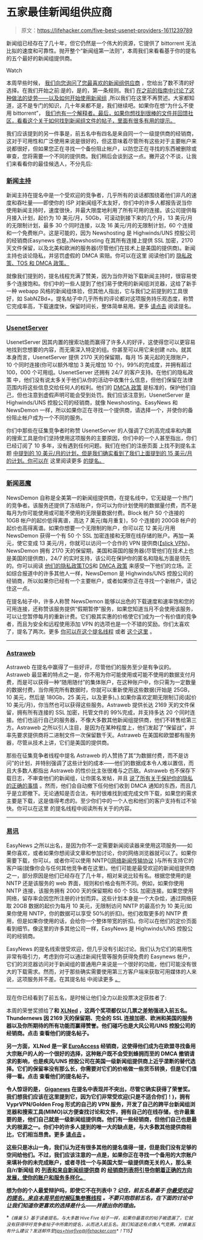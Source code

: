 # 五家最佳新闻组供应商

> 原文：<https://lifehacker.com/five-best-usenet-providers-1611239789>

新闻组已经存在了几十年，但它仍然是一个伟大的资源，它提供了 bittorrent 无法比拟的速度和可靠性。抛开整个“新闻组第一法则”，本周我们来看看基于你的提名的五个最好的新闻组提供商。

Watch

本周早些时候， [我们向您询问了您最喜欢的新闻组供应商](https://lifehacker.com/whats-the-best-usenet-provider-1609847326) ，您给出了数不清的好选择。在我们开始之前:是的，是的，第一条规则。我们 [在之前的指南中讨论了这种做法的徒劳——以及如何开始使用新闻组](http://lifehacker.com/how-to-get-started-with-usenet-in-three-simple-steps-5601586) ,所以我们在这里不再赘述。大家都知道，这不是专门的知识，几十年来都不是，我们继续吧。如果你在想“为什么不使用 bittorrent”， [我们也有一个解释者。最后，如果你想找到很棒的文件并回馈社区，看看这个关于如何找到新闻组文件的帖子，里面有很多有用的提示。](http://lifehacker.com/is-usenet-safer-than-bittorrent-5905756)

我们应该提到的另一件事是，前五名中有四名是来自同一个一级提供商的经销商，这对于可用性和广泛使用来说是很好的，但这意味着尽管所有这些对于主要帐户来说都很好，但如果您正在寻找一个备份阻止帐户，以防您正在寻找的东西被删除或审查，您将需要一个不同的提供商。我们稍后会谈到这一点。撇开这个不谈，让我们来看看你的最佳候选人，不分先后:

### [新闻主持](http://www.newshosting.com/en/index.php?)

新闻主持在提名中是一个受欢迎的竞争者，几乎所有的谈话都围绕着他们非凡的速度和吞吐量——即使你的 ISP 对新闻组不太友好，你们中的许多人都报告说当你使用新闻主持时，速度很快，并最大限度地利用了所有可用的连接。该公司提供每月接入计划，起价为 10 美元/月，50Gb，可滚动到接下来的几个月，13 美元/月的无限制计划，最多 30 个同时连接，以及 16 美元/月的无限制计划，60 个连接和一个免费帐户。这是可能的，因为 Newshosting 是 Highwinds/UNS 控股公司的经销商(Easynews 也是。)Newshosting 在其所有连接上提供 SSL 加密，2170 天文件保留，以及北美和欧洲的服务器(尽管他们在技术上是美国的提供商)。新闻主持也谈论隐私，并惩罚虚假的 DMCA 索赔。你可以在这里 阅读他们的 [隐私政策、TOS 和 DMCA 政策。](http://www.newshosting.com/en/newshosting-premium-usenet-provider-support.php)

就像我们提到的，提名线程充满了赞美，因为当你开始下载新闻主持时，很容易使多个连接饱和。你们中的一些人提到了他们易于使用的新闻组浏览器，这给了新手一种 webapp 风格的新闻组体验，但其他人指出，它与我们之前提到的工具很好，如 SabNZBd+。提名帖子中几乎所有的评论都对这项服务持乐观态度，称赞它完成率高，下载速度快，保留时间长，整体简单易用。更多 [请点击](http://lifehacker.com/vote-newshosting-com-why-since-january-ive-been-usin-1610171045) 阅读提名。

* * *

### [UsenetServer](http://www.usenetserver.com/)

UsenetServer 因其内置的搜索功能而赢得了许多人的好评，这使得您可以更容易地找到您想要的内容，而无需深入特定的组。你甚至可以用它来创建 nzb。就其本身而言，UsenetServer 提供 2170 天的保留期，每月 15 美元起的无限账户，10 个同时连接(你可以额外增加 3 美元增加 10 个)，99%的完成度，并拥有超过 100，000 个可用组。UsenetServer 还拥有 24/7 的客户支持。在他们的隐私政策 中，他们没有说太多关于他们从你的活动中收集什么信息，但他们保留在法律范围内将这些信息交给任何人的权利。他们的 [DMCA 政策](https://www.usenetserver.com/dmca.php) 是标准的，保护他们自己，但也注意到虚假声明可能会受到处罚。我们应该注意到，UsenetServer 是 Highwinds/UNS 控股公司的经销商，就像 Newshosting、EasyNews 和 NewsDemon 一样，所以如果你正在寻找一个提供商，请选择一个，并使你的备份阻止帐户成为一个不同的服务。

你们中那些在征集竞争者时称赞 UsenetServer 的人强调了它的高完成率和内置的搜索工具是你们坚持使用这项服务的主要原因，你们中的一个人甚至指出，你们已经订阅了 10 多年，没有遇到任何问题。我们在他们的注册页面 上找不到提名主题 [中提到的 10 美元/月的计划，但是我们确实看到了我们上面提到的 15 美元/月的计划。你可以在](https://accounts.usenetserver.com/register/signup.php) 这里阅读更多 [的提名。](http://lifehacker.com/vote-usenetserver-why-usenetserver-gives-you-unlimite-1610176381)

* * *

### [新闻恶魔](http://www.newsdemon.com/)

NewsDemon 自称是全美第一的新闻组提供商，在提名线中，它无疑是一个热门的竞争者。该服务还提供了冻结账户，你可以为你计划使用的数据量付费，而不是每月为你可能使用或可能不使用的无限量数据付费。Block 帐户 50 个连接的 10GB 帐户的起价低得离谱，高达 7 美元(每月重复)，50 个连接的 200GB 帐户的起价也高得离谱。如果你想要一个无限制的账户，你可以花 12 美元/月用 NewsDemon 获得一个有 50 个 SSL 加密连接和无限在线存储的账户。再加一美元，使它变成 13 美元/月，你就可以访问一个合作的 VPN 提供商([【slick VPN](http://www.slickvpn.com/))。NewsDemon 拥有 2170 天的保留期，美国和英国的服务器(尽管他们在技术上也是美国的提供商)，24/7 的实时支持，该公司在保护你的匿名和隐私方面是领先的。你可以阅读 [他们的隐私政策](http://www.newsdemon.com/newsdemon-privacy-policy.php)[TOS](http://www.newsdemon.com/terms.php)和 [DMCA 政策](http://www.newsdemon.com/digital-media-act.php) 来感受一下他们的立场。正如综合报道中的许多其他人一样，NewsDemon 是 Highwinds/UNS 控股公司的经销商，所以如果你已经有一个主要帐户，或者如果你正在寻找一个新帐户，请记住这一点。

在提名帖子中，许多人称赞 NewsDemon 能够以出色的下载速度和速率饱和您的可用连接，还称赞该服务提供“假期暂停”服务，如果您知道当月不会使用该服务，可以让您暂停每月的重新计费。它们极其实惠的价格使它们成为一个有价值的竞争者，而且为安全和远程使用添加 VPN 的选项也是一个不错的奖励。你们太喜欢了，提名了两次。更多 [你可以在这个提名线程](http://lifehacker.com/vote-newsdemon-why-great-usenet-provider-free-stora-1610382123) 或者 [这个这里](http://lifehacker.com/vote-newsdemon-why-ive-never-had-any-retention-issues-1610134601) 。

* * *

### [Astraweb](http://www.astraweb.com/)

Astraweb 在提名中赢得了一些好评，尽管他们的服务至少是有争议的。Astraweb 最显著的特点之一是，你不用为你可能使用或可能不使用的数据支付月费，而是可以获得一种“随用随付”的集体账户，在这种账户中，你只需为一定数量的数据付费，当你用完所有数据时，你就可以重新使用这些数据(开始是 25GB，10 美元，然后是 180Gb，25 美元，以及更多)。).如果你喜欢定期无限制订阅(起价 10 美元/月)，你当然也可以获得这些服务。Astraweb 提供长达 2169 天的文件保留，拥有所有连接的 SSL 加密，托管文件的 99%完成，并支持多达 20 个同时连接。他们也运行自己的服务器，不像大多数其他新闻组提供商，他们不转售给第三方。Astraweb 之所以引人注目，是因为在某种程度上，他们发起了“保留战”，并率先要求提供商将二进制文件一次保留数千天。Astraweb 在美国和欧盟都有服务器，尽管从技术上讲，它们是美国的提供商。

那些在征集竞争者线程中提名 Astraweb 的人赞扬了其“为数据付费，而不是访问”的计划，并特别强调了这些计划的成本——他们的数据成本令人难以置信，而且大多数人都指出 Astraweb 的性价比主张很难与之匹敌。Astraweb 也不保存下载日志，不审查他们的新闻组，让你匿名发帖，并且 [说了所有关于保护你的隐私的正确的事情](http://www.news.astraweb.com/reasons.html) 。然而，他们会自动撤下任何他们收到 DMCA 通知的东西，而且几乎是立即撤下。无论通知是否合法，有时很难找到或完成文件下载，如果您的需求主要是下载，这是值得考虑的。至少你们中的一个人也和他们的客户支持有过不愉快。你可以在这里 的提名线程中阅读所有关于的内容。

* * *

### [易讯](http://easynews.com/)

EasyNews 之所以出名，是因为你不一定需要新闻阅读器来使用这项服务——如果你喜欢，或者如果你想阅读文章和参加讨论，你的网络浏览器就可以了。如果你需要下载，你可以，或者你可以使用 NNTP([)网络新闻传输协议](http://en.wikipedia.org/wiki/Network_News_Transfer_Protocol) )与所有支持它的客户端(就像你会与任何其他竞争者在这里)。他们可能是最受欢迎的新闻组提供商之一，部分原因是他们已经存在了几十年，相对来说比较有名。根据您使用的是 NNTP 还是该服务的 web 界面，规则和价格会有所不同。例如，如果你使用 NNTP 连接，该服务拥有 2000 天的保留期和 60 个 SSL 加密连接。如果您使用网络，留存率会因您所注册的计划而异。这些计划本身是一个大杂烩，通过网络获取 20GB 数据的起价为每月 10 美元，无限制访问 NNTP 的最高价为 10 美元(如果你使用 NNTP，你的数据可以享受 50%的折扣)。他们收取更多的 NNTP 费用，但是如果你使用的话，会给你一个整体带宽的折扣。你可以在他们的定价页面 看到细节。像这里的许多其他公司一样，EasyNews 是 Highwinds/UNS 控股公司的经销商。

EasyNews 的提名线索很受欢迎，但几乎没有引起讨论。我们认为它们的易用性非常有吸引力，考虑到你可以通过新闻托管等服务获得免费的 Easynews 帐户，它们的浏览器访问对于新闻组的普通用户来说是一个很好的功能，他们可能没有很大的下载需求。然而，对于那些确实需要使用第三方客户端来获取可用媒体的人来说，这项服务并不差。在其提名帖 中阅读更多 [。](http://lifehacker.com/vote-easynews-why-easynews-is-different-than-every-ot-1610145847)

* * *

现在你已经看到了前五名，是时候让他们全力以赴投票决定获胜者了:

本周的荣誉奖颁给了[](http://www.thundernews.com/)**和 [**XLNed**](http://www.xlned.com/) ，这两个奖项都仅以几票之差勉强进入前五名。 **Thundernews** 因 2169 天的保留期、完全的 SSL 连接加密、欧洲和美国的服务器以及你所期待的所有功能而赢得赞誉。他们碰巧也是大风公司/UNS 控股公司的经销商。点击 查看他们的提名帖子。**

**另一方面，XLNed 是一家 [EuroAccess](http://www.euroaccess.nl/) 经销商，这使得他们成为在欧盟寻找备用大宗账户的人的一个很好的选择，这种账户既不会受到蜂拥而至的 DMCA 撤销请求的影响，也是疾风/UNS 控股公司在美国一级新闻组提供商上近乎垄断的替代选择。它们的保留率没有那么长，你需要对它们的价格做一些货币转换，但是它们值得一看。点击 查看他们的提名帖子。**

**令人惊讶的是， [**Giganews**](http://www.giganews.com/) 在提名中表现并不突出，尽管它确实获得了荣誉奖。我们想我们应该在这里提到它，因为它们非常受欢迎(只是不适合你们！)，拥有 VyprVPN/Golden Frog 形式的自己的 VPN 服务，开发了自己的跨平台新闻组浏览器和搜索工具(MIMO)以方便查找讨论和文件，拥有自己的在线存储，也许最重要的是，他们自己就是一级新闻组提供商。他们有一些经销商，但他们自己也是最大的根源之一。你们中的许多人提到的唯一大的缺点是，与大多数其他提供商相比，它们相当昂贵。更多 [请点击](http://lifehacker.com/vote-giganews-why-i-know-its-a-bit-pricey-but-it-off-1610128198) 。**

**这些只是冰山一角，我们认为还有很多其他的提名值得一提，但是我们没有足够的空间给他们。不过，我们应该注意的一点是，如果你正在寻找一个备用的大宗账户来填补你的未完成账户，或者寻找一个与美国大型一级提供商无关的人，那么来自/r/新闻组 的 [列表和来自新闻组提供商](http://www.reddit.com/r/usenet/wiki/providers) 的 [经销商列表将引导你朝着正确的方向发展，使你的账户和服务多样化。](http://www.usenet-providers.net/newsgroup-resellers.php)**

**想为你的个人最爱辩护吗，即使它不在列表中？*记住，前五名是基于* [*你最受欢迎的提名，来自本周早些时候*征集参赛线程](https://lifehacker.com/whats-the-best-usenet-provider-1609847326) *。不要只抱怨前五名，在下面的讨论中让我们知道你更喜欢的选择是什么——并提出你的理由。***

**<small>*《蜂巢 5》基于读者提名。与大多数 Hive Five 帖子一样，如果你最喜欢的帖子被遗漏了，它就没有获得呼吁竞争者帖子中所需的提名，从而进入前五名。我们知道这有点像人气竞赛。对蜂巢五有什么建议？发送邮件至*</small>[<small>*tips+hivefive@lifehacker.com*</small>](mailto:tips+hivefive@lifehacker.com)<small>*！*T15】</small>**